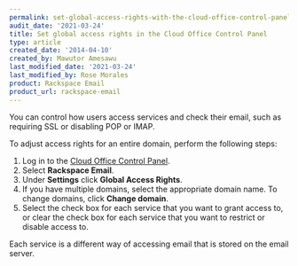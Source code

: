 ```yaml
---
permalink: set-global-access-rights-with-the-cloud-office-control-panel/
audit_date: '2021-03-24'
title: Set global access rights in the Cloud Office Control Panel
type: article
created_date: '2014-04-10'
created_by: Mawutor Amesawu
last_modified_date: '2021-03-24'
last_modified_by: Rose Morales
product: Rackspace Email
product_url: rackspace-email
---
```


You can control how users access services and check their email, such as
requiring SSL or disabling POP or IMAP.

To adjust access rights for an entire domain, perform the following steps:

1. Log in to the [Cloud Office Control Panel](https://cp.rackspace.com/).
2. Select **Rackspace Email**.
3. Under **Settings** click **Global Access Rights**.
4. If you have multiple domains, select the appropriate domain name. To change domains, click **Change domain**.
5. Select the check box for each service that you want to grant access to, or clear the check box for each service that you want to restrict or disable access to.

Each service is a different way of accessing email that is stored on the email server.
